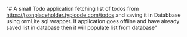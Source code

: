 "# A small Todo application fetching list of todos from https://jsonplaceholder.typicode.com/todos and saving it in Databbase using ormLite sql wrapper. If application goes offline and have already saved list in database then it will populate list from database" 
